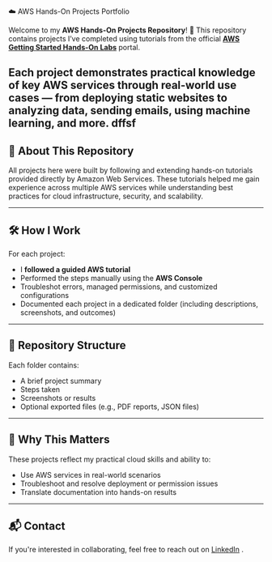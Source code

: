  ☁️ AWS Hands-On Projects Portfolio

Welcome to my **AWS Hands-On Projects Repository**! 👋
This repository contains projects I’ve completed using tutorials from the official **[AWS Getting Started Hands-On Labs](https://aws.amazon.com/getting-started/hands-on/)** portal.

Each project demonstrates practical knowledge of key AWS services through real-world use cases — from deploying static websites to analyzing data, sending emails, using machine learning, and more.
dffsf
---

## 📌 About This Repository

All projects here were built by following and extending hands-on tutorials provided directly by Amazon Web Services. These tutorials helped me gain experience across multiple AWS services while understanding best practices for cloud infrastructure, security, and scalability.

---

## 🛠️ How I Work

For each project:

* I **followed a guided AWS tutorial**
* Performed the steps manually using the **AWS Console**
* Troubleshot errors, managed permissions, and customized configurations
* Documented each project in a dedicated folder (including descriptions, screenshots, and outcomes)

---


## 📂 Repository Structure


Each folder contains:

* A brief project summary
* Steps taken
* Screenshots or results
* Optional exported files (e.g., PDF reports, JSON files)

---

## 💼 Why This Matters

These projects reflect my practical cloud skills and ability to:

* Use AWS services in real-world scenarios
* Troubleshoot and resolve deployment or permission issues
* Translate documentation into hands-on results

---

## 📬 Contact

If you're interested in collaborating, feel free to reach out on [LinkedIn](www.linkedin.com/in/mazin-a-39040234b) .